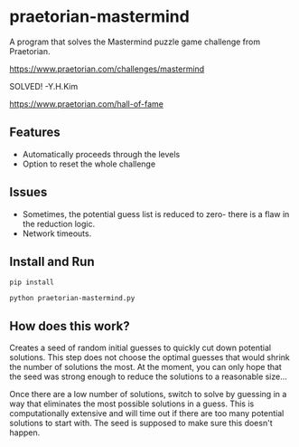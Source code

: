 # praetorian-mastermind
A program that solves the Mastermind puzzle game challenge from Praetorian.

https://www.praetorian.com/challenges/mastermind


SOLVED! -Y.H.Kim

https://www.praetorian.com/hall-of-fame


## Features
- Automatically proceeds through the levels
- Option to reset the whole challenge


## Issues
- Sometimes, the potential guess list is reduced to zero- there is a flaw in the reduction logic.
- Network timeouts.


## Install and Run
```pip install```

```python praetorian-mastermind.py```


## How does this work?
Creates a seed of random initial guesses to quickly cut down potential solutions. This step does not choose the optimal guesses that would shrink the number of solutions the most. At the moment, you can only hope that the seed was strong enough to reduce the solutions to a reasonable size...


Once there are a low number of solutions, switch to solve by guessing in a way that eliminates the most possible solutions in a guess. This is computationally extensive and will time out if there are too many potential solutions to start with. The seed is supposed to make sure this doesn't happen.